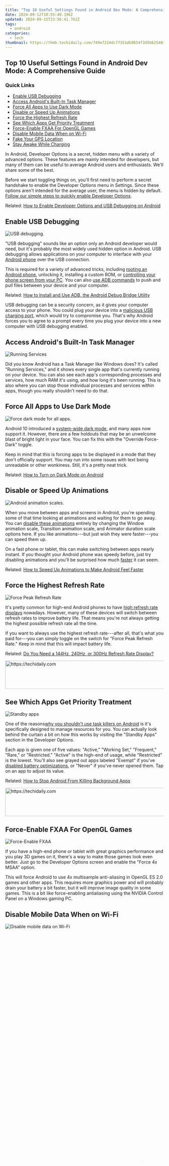 ```yaml
---
title: "Top 10 Useful Settings Found in Android Dev Mode: A Comprehensive Guide"
date: 2024-09-12T18:55:49.196Z
updated: 2024-09-15T23:56:41.762Z
tags:
  - android
categories:
  - tech
thumbnail: https://thmb.techidaily.com/749e7224dc77351db9654f3d5b625401a4538e3e09d897a36274e3de6aadbd39.jpg
---
```


## Top 10 Useful Settings Found in Android Dev Mode: A Comprehensive Guide

### Quick Links

* [Enable USB Debugging](https://easy-unlock-android.techidaily.com/in-2024-unlocking-made-easy-the-best-10-apps-for-unlocking-your-realme-11-pro-device-by-drfone-android/)
* [Access Android's Built-In Task Manager](https://remote-screen-capture.techidaily.com/updated-clear-conferencing-backdrops-blurring-for-better-presence/)
* [Force All Apps to Use Dark Mode](https://instagram-video-recordings.techidaily.com/new-bypassing-detection-for-instagram-story-insights-pcandroidios-for-2024/)
* [Disable or Speed Up Animations](https://techidaily.com/how-to-transfer-data-from-apple-iphone-se-2022-to-others-devices-drfone-by-drfone-transfer-data-from-ios-transfer-data-from-ios/)
* [Force the Highest Refresh Rate](https://screen-mirror.techidaily.com/how-can-vivo-y78plusmirror-share-to-pc-drfone-by-drfone-android/)
* [See Which Apps Get Priority Treatment](https://video-capture.techidaily.com/updated-simplify-slide-sharing-at-work-webcam-assisted-tips/)
* [Force-Enable FXAA For OpenGL Games](https://facebook-video-share.techidaily.com/updated-boosting-income-through-effective-video-marketing-for-2024/)
* [Disable Mobile Data When on Wi-Fi](https://youtube-data.techidaily.com/ed-in-2024-boost-your-online-presence-by-mastering-video-editing-in-sony-vegas/)
* [Fake Your GPS Location](https://android-pokemon-go.techidaily.com/in-2024-additional-tips-about-sinnoh-stone-for-infinix-smart-8-plus-drfone-by-drfone-virtual-android/)
* [Stay Awake While Charging](https://techtrends.techidaily.com/why-is-my-nintendo-wii-failing-to-read-games-fixes-and-solutions-explored/)

 In Android, Developer Options is a secret, hidden menu with a variety of advanced options. These features are mainly intended for developers, but many of them can be useful to average Android users and enthusiasts. We'll share some of the best.

 Before we start toggling things on, you'll first need to perform a secret handshake to enable the Developer Options menu in Settings. Since these options aren't intended for the average user, the menu is hidden by default. [Follow our simple steps to quickly enable Developer Options](https://desktop-recording.techidaily.com/premium-video-capture-without-extras-for-2024/).

Related: [How to Enable Developer Options and USB Debugging on Android](https://desktop-recording.techidaily.com/premium-video-capture-without-extras-for-2024/) 

##  Enable USB Debugging

![USB debugging.](https://static1.howtogeekimages.com/wordpress/wp-content/uploads/2013/11/2023-01-17_11-08-36.jpg) 

 "USB debugging" sounds like an option only an Android developer would need, but it's probably the most widely used hidden option in Android. USB debugging allows applications on your computer to interface with your [Android phone](https://twitter-videos.techidaily.com/hot-takes-highlight-twitters-trending-topics-for-2024/) over the USB connection.

 This is required for a variety of advanced tricks, including [rooting an Android phone](https://games-able.techidaily.com/beyerdynamic-mmx-200-review-great-sound-but-needs-more-features/), unlocking it, installing a custom ROM, or [controlling your phone screen from your PC](https://github.com/Genymobile/scrcpy). You can also [use ADB commands](https://screen-recording.techidaily.com/new-virtual-ventures-discovering-the-best-in-action-adventure-classics-top-10/) to push and pull files between your device and your computer.

Related: [How to Install and Use ADB, the Android Debug Bridge Utility](https://techtrends.techidaily.com/how-to-successfully-obtain-a-refund-for-your-purchased-games-on-steam/) 

 USB debugging can be a security concern, as it gives your computer access to your phone. You could plug your device into a [malicious USB charging port](https://easy-unlock-android.techidaily.com/how-to-change-realme-11-5g-lock-screen-password-by-drfone-android/), which would try to compromise you. That's why Android forces you to agree to a prompt every time you plug your device into a new computer with USB debugging enabled.

##  Access Android's Built-In Task Manager

![Running Services](https://static1.howtogeekimages.com/wordpress/wp-content/uploads/2013/11/2023-01-17_11-31-37.jpg) 

 Did you know Android has a Task Manager like Windows does? It's called "Running Services," and it shows every single app that's currently running on your device. You can also see each app's corresponding processes and services, how much RAM it's using, and how long it's been running. This is also where you can stop those individual processes and services within apps, though you really shouldn't need to do that.

##  Force All Apps to Use Dark Mode

![Force dark mode for all apps.](https://static1.howtogeekimages.com/wordpress/wp-content/uploads/2013/11/2023-01-17_13-35-48.jpg) 

 Android 10 introduced a [system-wide dark mode](https://android-unlock.techidaily.com/in-2024-how-to-change-vivo-lock-screen-clock-in-seconds-by-drfone-android/), and many apps now support it. However, there are a few holdouts that may be an unwelcome blast of bright light in your face. You can fix this with the "Override Force-Dark" toggle.

 Keep in mind that this is forcing apps to be displayed in a mode that they don't officially support. You may run into some issues with text being unreadable or other wonkiness. Still, it's a pretty neat trick.

Related: [How to Turn on Dark Mode on Android](https://android-unlock.techidaily.com/in-2024-how-to-change-vivo-lock-screen-clock-in-seconds-by-drfone-android/) 

##  Disable or Speed Up Animations

![Android animation scales.](https://static1.howtogeekimages.com/wordpress/wp-content/uploads/2013/11/2023-01-17_11-10-21.jpg) 

 When you move between apps and screens in Android, you're spending some of that time looking at animations and waiting for them to go away. You can [disable these animations](https://ios-pokemon-go.techidaily.com/how-to-get-the-dragon-scale-and-evolution-enabled-pokemon-on-apple-iphone-xs-drfone-by-drfone-virtual-ios/) entirely by changing the Window animation scale, Transition animation scale, and Animator duration scale options here. If you like animations---but just wish they were faster---you can speed them up.

 On a fast phone or tablet, this can make switching between apps nearly instant. If you thought your Android phone was speedy before, just try disabling animations and you'll be surprised how much [faster](https://eaxpv-info.techidaily.com/new-in-2024-free-online-services-for-youtube-images-extraction/) it can seem.

Related: [How to Speed Up Animations to Make Android Feel Faster](https://ios-pokemon-go.techidaily.com/how-to-get-the-dragon-scale-and-evolution-enabled-pokemon-on-apple-iphone-xs-drfone-by-drfone-virtual-ios/) 

##  Force the Highest Refresh Rate

![Force Peak Refresh Rate](https://static1.howtogeekimages.com/wordpress/wp-content/uploads/2013/11/2023-01-17_11-38-26.jpg) 

 It's pretty common for high-end Android phones to have [high refresh rate displays](https://instagram-video-recordings.techidaily.com/updated-2024-approved-how-to-upside-down-your-instagram-videos-complete-manual/) nowadays. However, many of these devices will switch between refresh rates to improve battery life. That means you're not always getting the highest possible refresh rate all the time.

 If you want to always use the highest refresh rate---after all, that's what you paid for---you can simply toggle on the switch for "Force Peak Refresh Rate." Keep in mind that this will impact battery life.

Related: [Do You Need a 144Hz, 240Hz, or 300Hz Refresh Rate Display?](https://instagram-video-recordings.techidaily.com/updated-2024-approved-how-to-upside-down-your-instagram-videos-complete-manual/) 

<!-- affiliate ads begin -->
<a href="https://appsumo.8odi.net/c/5597632/2118326/7443" target="_top" id="2118326">
  <img src="//a.impactradius-go.com/display-ad/7443-2118326" border="0" alt="https://techidaily.com" width="728" height="90"/>
</a>
<img height="0" width="0" src="https://appsumo.8odi.net/i/5597632/2118326/7443" style="position:absolute;visibility:hidden;" border="0" />
<!-- affiliate ads end -->

##  See Which Apps Get Priority Treatment

![Standby apps](https://static1.howtogeekimages.com/wordpress/wp-content/uploads/2013/11/2023-01-17_13-42-06.jpg) 

 One of the reasons[why you shouldn't use task killers on Android](https://extra-hints.techidaily.com/crafting-cinematic-l-slow-videos-tips-from-the-pros-on-gopro-hero-10/) is it's specifically designed to manage resources for you. You can actually look behind the curtain a bit on how this works by visiting the "Standby Apps" section in the Developer Options.

 Each app is given one of five values: "Active," "Working Set," "Frequent," "Rare," or "Restricted." "Active" is the high-end of usage, while "Restricted" is the lowest. You'll also see grayed out apps labeled "Exempt" if you've [disabled battery optimizations](https://instagram-videos.techidaily.com/navigating-youtube-and-instagram-sharing-video-content-without-limits-for-2024/), or "Never" if you've never opened them. Tap on an app to adjust its value.

Related: [How to Stop Android From Killing Background Apps](https://instagram-videos.techidaily.com/navigating-youtube-and-instagram-sharing-video-content-without-limits-for-2024/) 

<!-- affiliate ads begin -->
<a href="https://bluettiit.sjv.io/c/5597632/2114265/17093" target="_top" id="2114265">
  <img src="//a.impactradius-go.com/display-ad/17093-2114265" border="0" alt="https://techidaily.com" width="728" height="90"/>
</a>
<img height="0" width="0" src="https://bluettiit.sjv.io/i/5597632/2114265/17093" style="position:absolute;visibility:hidden;" border="0" />
<!-- affiliate ads end -->

##  Force-Enable FXAA For OpenGL Games

![Force-Enable FXAA](https://static1.howtogeekimages.com/wordpress/wp-content/uploads/2013/11/2023-01-17_11-12-13.jpg) 

 If you have a high-end phone or tablet with great graphics performance and you play 3D games on it, there's a way to make those games look even better. Just go to the Developer Options screen and enable the "Force 4x MSAA" option.

 This will force Android to use 4x multisample anti-aliasing in OpenGL ES 2.0 games and other apps. This requires more graphics power and will probably drain your battery a bit faster, but it will improve image quality in some games. This is a bit like force-enabling antialiasing using the NVIDIA Control Panel on a Windows gaming PC.

##  Disable Mobile Data When on Wi-Fi

![Disable mobile data on Wi-Fi](https://static1.howtogeekimages.com/wordpress/wp-content/uploads/2013/11/2023-01-17_12-00-21.jpg) 

<!-- affiliate ads begin -->
<span id="1516072">
					<video width="864" height="1536" style="cursor:pointer"
           poster="//a.impactradius-go.com/display-clicktoplayimage/1516072.png"
           onclick="if(!this.playClicked){this.play();this.setAttribute('controls',true);this.playClicked=true;}">
	   <source src="//a.impactradius-go.com/display-ad/16446-1516072">
	   <img src="//a.impactradius-go.com/display-clicktoplayimage/1516072.png" style="border: none; height: 100%; width: 100%; object-fit: contain">
	</video>
	<div style="width:540px;text-align:center"><a href="javascript:window.open(decodeURIComponent('https%3A%2F%2Flaganoo.pxf.io%2Fc%2F5597632%2F1516072%2F16446'), '_blank');void(0);">Click here</a></div>
</span>
<img height="0" width="0" src="https://imp.pxf.io/i/5597632/1516072/16446" style="position:absolute;visibility:hidden;" border="0" />
<!-- affiliate ads end -->

 When you're connected to a Wi-Fi network, Android keeps your mobile data connection alive in the background. This is to make switching between Wi-Fi and mobile data as seamless as possible. It doesn't use much data, but you can disable the feature if you'd like. Toggle off the switch for "Mobile Data Always Active."

<!-- affiliate ads begin -->
<a href="https://aligracehair.sjv.io/c/5597632/2135397/19272" target="_top" id="2135397">
  <img src="//a.impactradius-go.com/display-ad/19272-2135397" border="0" alt="https://techidaily.com" width="180" height="90"/>
</a>
<img height="0" width="0" src="https://aligracehair.sjv.io/i/5597632/2135397/19272" style="position:absolute;visibility:hidden;" border="0" />
<!-- affiliate ads end -->

##  Fake Your GPS Location

![Fake GPS location app.](https://static1.howtogeekimages.com/wordpress/wp-content/uploads/2013/11/2023-01-17_11-17-36.jpg) 

 The "Select Mock Location App" option allows you to [use an app to set fake GPS locations](https://extra-tips.techidaily.com/new-comprehensive-insights-into-polarr-photo-enhancer/), tricking Android into thinking you're at a location where you actually aren't. Use this option along with an app like [Fake GPS Location](https://www.anrdoezrs.net/links/3607085/type/dlg/sid/UUhtgUeUpU221324/https://play.google.com/store/apps/details?id=com.lexa.fakegps) and you can trick your Android device and the apps running on it into thinking you're at locations where you actually aren't.

 How would this be useful? Well, you could fake a GPS check-in at a location without actually going there or confuse your friends in a location-tracking app by seemingly teleporting around the world.

Related: [How to Spoof Your Location on Android](https://extra-tips.techidaily.com/new-comprehensive-insights-into-polarr-photo-enhancer/) 

<!-- affiliate ads begin -->
<a href="https://ephamedtechinc.pxf.io/c/5597632/2135476/26400" target="_top" id="2135476">
  <img src="//a.impactradius-go.com/display-ad/26400-2135476" border="0" alt="https://techidaily.com" width="728" height="90"/>
</a>
<img height="0" width="0" src="https://ephamedtechinc.pxf.io/i/5597632/2135476/26400" style="position:absolute;visibility:hidden;" border="0" />
<!-- affiliate ads end -->

##  Stay Awake While Charging

![Stay Awake while charging.](https://static1.howtogeekimages.com/wordpress/wp-content/uploads/2013/11/2023-01-17_11-20-12.jpg) 

 You can use Android's Screen Saver ([formerly called "Daydream"](https://youtube-data.techidaily.com/vering-the-magic-behind-youtube-shorts/)) to display certain apps while charging your device. However, if you want to display any app while charging your phone overnight, you can simply enable the "Stay Awake" option here. Android will keep your device's screen on while charging and won't turn it off.

---

 If you want to undo any of these changes, you can quickly erase all your custom options by sliding the "Use Developer Options" switch at the top of the screen to "Off." Most of the options here are only useful to developers debugging their Android apps. Don't go along changing options in this menu without knowing what they do.

<ins class="adsbygoogle"
     style="display:block"
     data-ad-format="autorelaxed"
     data-ad-client="ca-pub-7571918770474297"
     data-ad-slot="1223367746"></ins>

<ins class="adsbygoogle"
     style="display:block"
     data-ad-client="ca-pub-7571918770474297"
     data-ad-slot="8358498916"
     data-ad-format="auto"
     data-full-width-responsive="true"></ins>

<span class="atpl-alsoreadstyle">Also read:</span>
<div><ul>
<li><a href="https://extra-hints.techidaily.com/new-concoct-clever-caricatures/"><u>[New] Concoct Clever Caricatures</u></a></li>
<li><a href="https://snapchat-videos.techidaily.com/updated-swift-snap-reinstatement-techniques/"><u>[Updated] Swift Snap Reinstatement Techniques</u></a></li>
<li><a href="https://visual-screen-recording.techidaily.com/2024-approved-strategies-for-syncing-zoom-meetings-across-devices/"><u>2024 Approved Strategies for Syncing Zoom Meetings Across Devices</u></a></li>
<li><a href="https://pokemon-go-android.techidaily.com/4-solution-to-get-rid-of-pokemon-fail-to-detect-location-on-poco-f5-5g-drfone-by-drfone-virtual-android/"><u>4 solution to get rid of pokemon fail to detect location On Poco F5 5G | Dr.fone</u></a></li>
<li><a href="https://bypass-frp.techidaily.com/a-quick-guide-to-vivo-y100i-power-5g-frp-bypass-instantly-by-drfone-android/"><u>A Quick Guide to Vivo Y100i Power 5G FRP Bypass Instantly</u></a></li>
<li><a href="https://hardware-help.techidaily.com/amd-ryzen-9000-series-unveiled-in-depth-benchmarks-of-the-9900x-vs-9700x-vs-amoledcryptic-cinebench-showdown-decoding-scores-for-amds-newest-titans-ryzen-9976/"><u>AMD Ryzen 9000 Series Unveiled: In-Depth Benchmarks of the 9900X vs 9700X vs Amoled_cryptic: Cinebench Showdown: Decoding Scores for AMD's Newest Titans – Ryzen 9900X, 9700X & 9600X</u></a></li>
<li><a href="https://hardware-help.techidaily.com/get-the-new-logitech-bluetooth-mouse-drivers-for-windows-systems/"><u>Get the New Logitech Bluetooth Mouse Drivers for Windows Systems</u></a></li>
<li><a href="https://hardware-help.techidaily.com/how-to-get-the-latest-intel-rapid-storage-tech-software-for-faster-pc-performance/"><u>How to Get the Latest Intel Rapid Storage Tech Software for Faster PC Performance</u></a></li>
<li><a href="https://tech-haven.techidaily.com/how-to-reboot-your-system-and-improve-graphics-display-on-windows-10117/"><u>How to Reboot Your System and Improve Graphics Display on Windows 10/11/7?</u></a></li>
<li><a href="https://tech-recovery.techidaily.com/speedy-solutions-for-camera-troubleshooting-in-windows-device-manager/"><u>Speedy Solutions for Camera Troubleshooting in Windows Device Manager</u></a></li>
<li><a href="https://video-capture.techidaily.com/the-art-of-video-editing-employing-strikethrough-for-clarity-for-2024/"><u>The Art of Video Editing Employing Strikethrough for Clarity for 2024</u></a></li>
<li><a href="https://hardware-help.techidaily.com/toms-tech-review-detailed-guide-on-computer-components/"><u>Tom's Tech Review: Detailed Guide on Computer Components</u></a></li>
<li><a href="https://hardware-help.techidaily.com/unveiling-computer-gear-with-tom-comprehensive-hardware-insights/"><u>Unveiling Computer Gear with Tom: Comprehensive Hardware Insights</u></a></li>
<li><a href="https://sim-unlock.techidaily.com/ways-to-find-unlocking-codes-for-zte-nubia-z60-ultra-phones-by-drfone-android/"><u>Ways To Find Unlocking Codes For ZTE Nubia Z60 Ultra Phones</u></a></li>
</ul></div>


